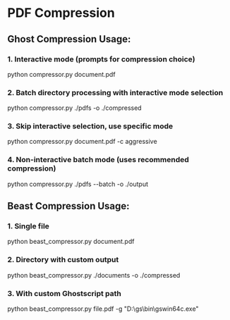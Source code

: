 # PDF Compression

## Ghost Compression Usage:

### 1. Interactive mode (prompts for compression choice)
python compressor.py document.pdf

### 2. Batch directory processing with interactive mode selection
python compressor.py ./pdfs -o ./compressed

### 3. Skip interactive selection, use specific mode
python compressor.py document.pdf -c aggressive

### 4. Non-interactive batch mode (uses recommended compression)
python compressor.py ./pdfs --batch -o ./output

## Beast Compression Usage:

### 1. Single file
python beast_compressor.py document.pdf

### 2. Directory with custom output
python beast_compressor.py ./documents -o ./compressed

### 3. With custom Ghostscript path
python beast_compressor.py file.pdf -g "D:\gs\bin\gswin64c.exe"